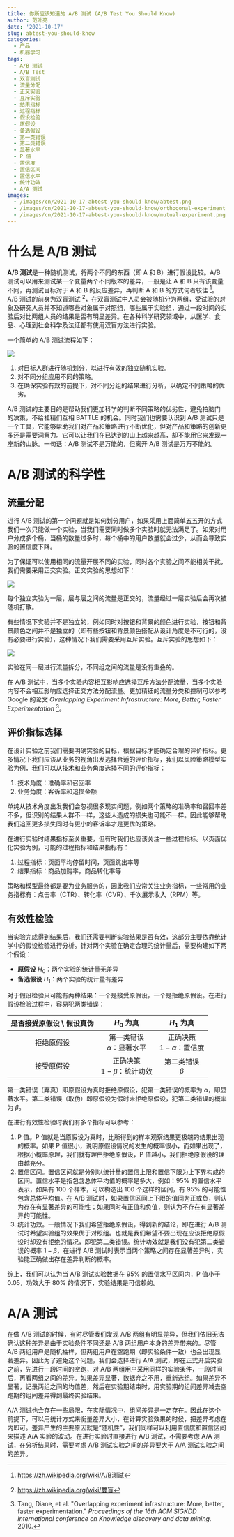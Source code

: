 ```yaml
---
title: 你所应该知道的 A/B 测试 (A/B Test You Should Know)
author: 范叶亮
date: '2021-10-17'
slug: abtest-you-should-know
categories:
  - 产品
  - 机器学习
tags:
  - A/B 测试
  - A/B Test
  - 双盲测试
  - 流量分配
  - 正交实验
  - 互斥实验
  - 结果指标
  - 过程指标
  - 假设检验
  - 原假设
  - 备选假设
  - 第一类错误
  - 第二类错误
  - 显著水平
  - P 值
  - 置信度
  - 置信区间
  - 置信水平
  - 统计功效
  - A/A 测试
images:
  - /images/cn/2021-10-17-abtest-you-should-know/abtest.png
  - /images/cn/2021-10-17-abtest-you-should-know/orthogonal-experiment.png
  - /images/cn/2021-10-17-abtest-you-should-know/mutual-experiment.png
---
```


# 什么是 A/B 测试

**A/B 测试**是一种随机测试，将两个不同的东西（即 A 和 B）进行假设比较。A/B 测试可以用来测试某一个变量两个不同版本的差异，一般是让 A 和 B 只有该变量不同，再测试目标对于 A 和 B 的反应差异，再判断 A 和 B 的方式何者较佳 [^wikipedia-abtest]。A/B 测试的前身为双盲测试 [^wikipedia-blinded-experiment]，在双盲测试中人员会被随机分为两组，受试验的对象及研究人员并不知道哪些对象属于对照组，哪些属于实验组，通过一段时间的实验后对比两组人员的结果是否有明显差异。在各种科学研究领域中，从医学、食品、心理到社会科学及法证都有使用双盲方法进行实验。

一个简单的 A/B 测试流程如下：

![](/images/cn/2021-10-17-abtest-you-should-know/abtest.png)

1. 对目标人群进行随机划分，以进行有效的独立随机实验。
2. 对不同分组应用不同的策略。
3. 在确保实验有效的前提下，对不同分组的结果进行分析，以确定不同策略的优劣。

A/B 测试的主要目的是帮助我们更加科学的判断不同策略的优劣性，避免拍脑门的决策，不给杠精们互相 BATTLE 的机会。同时我们也需要认识到 A/B 测试只是一个工具，它能够帮助我们对产品和策略进行不断优化，但对产品和策略的创新更多还是需要洞察力。它可以让我们在已达到的山上越来越高，却不能用它来发现一座新的山脉。一句话：A/B 测试不是万能的，但离开 A/B 测试是万万不能的。

# A/B 测试的科学性

## 流量分配

进行 A/B 测试的第一个问题就是如何划分用户，如果采用上面简单五五开的方式我们一次只能做一个实验，当我们需要同时做多个实验时就无法满足了。如果对用户分成多个桶，当桶的数量过多时，每个桶中的用户数量就会过少，从而会导致实验的置信度下降。

为了保证可以使用相同的流量开展不同的实验，同时各个实验之间不能相关干扰，我们需要采用正交实验。正交实验的思想如下：

![](/images/cn/2021-10-17-abtest-you-should-know/orthogonal-experiment.png)

每个独立实验为一层，层与层之间的流量是正交的，流量经过一层实验后会再次被随机打散。

有些情况下实验并不是独立的，例如同时对按钮和背景的颜色进行实验，按钮和背景颜色之间并不是独立的（即有些按钮和背景颜色搭配从设计角度是不可行的，没有必要进行实验），这种情况下我们需要采用互斥实验。互斥实验的思想如下：

![](/images/cn/2021-10-17-abtest-you-should-know/mutual-experiment.png)

实验在同一层进行流量拆分，不同组之间的流量是没有重叠的。

在 A/B 测试中，当多个实验内容相互影响应选择互斥方法分配流量，当多个实验内容不会相互影响应选择正交方法分配流量。更加精细的流量分类和控制可以参考 Google 的论文 _Overlapping Experiment Infrastructure: More, Better, Faster Experimentation_ [^tang2010overlapping]。

## 评价指标选择

在设计实验之前我们需要明确实验的目标，根据目标才能确定合理的评价指标。更多情况下我们应该从业务的视角出发选择合适的评价指标，我们以风险策略模型实验为例，我们可以从技术和业务角度选择不同的评价指标：

1. 技术角度：准确率和召回率
2. 业务角度：客诉率和追损金额

单纯从技术角度出发我们会忽视很多现实问题，例如两个策略的准确率和召回率差不多，但识别的结果人群不一样，这些人造成的损失也可能不一样。因此能够帮助我们追回更多损失同时有更小的客诉率才是更优的策略。

在进行实验时结果指标至关重要，但有时我们也应该关注一些过程指标。以页面优化实验为例，可能的过程指标和结果指标有：

1. 过程指标：页面平均停留时间，页面跳出率等
2. 结果指标：商品加购率，商品转化率等

策略和模型最终都是要为业务服务的，因此我们应常关注业务指标，一些常用的业务指标有：点击率（CTR）、转化率（CVR）、千次展示收入（RPM）等。

## 有效性检验

当实验完成得到结果后，我们还需要判断实验结果是否有效，这部分主要依靠统计学中的假设检验进行分析。针对两个实验在确定合理的统计量后，需要构建如下两个假设：

- **原假设** $H_0$：两个实验的统计量无差异
- **备选假设** $H_1$：两个实验的统计量有差异

对于假设检验只可能有两种结果：一个是接受原假设，一个是拒绝原假设。在进行假设检验过程中，容易犯两类错误：

| 是否接受原假设 \ 假设真伪 | $H_0$ 为真                         | $H_1$ 为真                        |
| :-----------------------: | :--------------------------------: | :-------------------------------: |
| 拒绝原假设                | 第一类错误<br/>$\alpha$：显著水平  | 正确决策<br/>$1 - \alpha$：置信度 |
| 接受原假设                | 正确决策<br/>$1 - \beta$：统计功效 | 第二类错误<br/>$\beta$            |

第一类错误（弃真）即原假设为真时拒绝原假设，犯第一类错误的概率为 $\alpha$，即显著水平。第二类错误（取伪）即原假设为假时未拒绝原假设，犯第二类错误的概率为 $\beta$。

在进行有效性检验时我们有多个指标可以参考：

1. P 值。P 值就是当原假设为真时，比所得到的样本观察结果更极端的结果出现的概率。如果 P 值很小，说明原假设情况的发生的概率很小，而如果出现了，根据小概率原理，我们就有理由拒绝原假设，P 值越小，我们拒绝原假设的理由越充分。
2. 置信区间。置信区间就是分别以统计量的置信上限和置信下限为上下界构成的区间。置信水平是指包含总体平均值的概率是多大，例如：95% 的置信水平表示，如果有 100 个样本，可以构造出 100 个这样的区间，有 95% 的可能性包含总体平均值。在 A/B 测试时，如果置信区间上下限的值同为正或负，则认为存在有显著差异的可能性；如果同时有正值和负值，则认为不存在有显著差异的可能性。
3. 统计功效。一般情况下我们希望拒绝原假设，得到新的结论，即在进行 A/B 测试时希望实验组的效果优于对照组。也就是我们希望不要出现在应该拒绝原假设时却没有拒绝的情况，即犯第二类错误。统计功效就是我们没有犯第二类错误的概率 $1 - \beta$，在进行 A/B 测试时表示当两个策略之间存在显著差异时，实验能正确做出存在差异判断的概率。

综上，我们可以认为当 A/B 测试实验数据在 95% 的置信水平区间内，P 值小于0.05，功效大于 80% 的情况下，实验结果是可信赖的。

# A/A 测试

在做 A/B 测试的时候，有时尽管我们发现 A/B 两组有明显差异，但我们依旧无法确认这种差异是由于实验条件不同还是 A/B 两组用户本身的差异带来的。尽管 A/B 两组用户是随机抽样，但两组用户在空跑期（即实验条件一致）也会出现显著差异。因此为了避免这个问题，我们会选择进行 A/A 测试，即在正式开启实验之前，先进行一段时间的空跑，对 A/B 两组用户采用同样的实验条件，一段时间后，再看两组之间的差异。如果差异显著，数据弃之不用，重新选组。如果差异不显著，记录两组之间的均值差，然后在实验期结束时，用实验期的组间差异减去空跑期的组间差异得到最终实验结果。

A/A 测试也会存在一些局限，在实际情况中，组间差异是一定存在。因此在这个前提下，可以用统计方式来衡量差异大小，在计算实验效果的时候，把差异考虑在内即可。差异产生的主要原因就是“随机性”，我们同样可以利用置信度和置信区间来描述 A/A 实验的波动。在进行实验时直接进行 A/B 测试，不需要考虑 A/A 测试，在分析结果时，需要考虑 A/B 测试实验之间的差异要大于 A/A 测试实验之间的差异。

[^wikipedia-abtest]: <https://zh.wikipedia.org/wiki/A/B測試>

[^wikipedia-blinded-experiment]: <https://zh.wikipedia.org/wiki/雙盲>

[^tang2010overlapping]: Tang, Diane, et al. "Overlapping experiment infrastructure: More, better, faster experimentation." *Proceedings of the 16th ACM SIGKDD international conference on Knowledge discovery and data mining*. 2010.